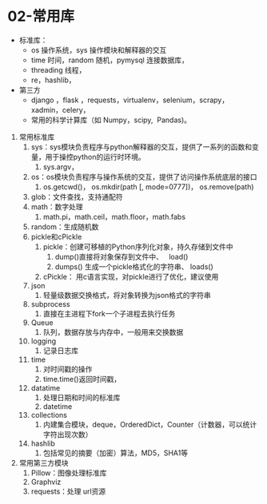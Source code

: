 # 02-常用库

* 标准库：
    * os 操作系统，sys 操作模块和解释器的交互
    * time 时间，random 随机，pymysql 连接数据库，
    * threading 线程，
    * re，hashlib，
* 第三方
    * django ，flask ，requests，virtualenv，selenium，scrapy，xadmin，celery，
    * 常用的科学计算库（如 Numpy，scipy,  Pandas\)。

1. 常用标准库
    1. sys：sys模块负责程序与python解释器的交互，提供了一系列的函数和变量，用于操控python的运行时环境。
        1. sys.argv，
    2. os：os模块负责程序与操作系统的交互，提供了访问操作系统底层的接口
        1. os.getcwd\(\)， os.mkdir\(path \[, mode=0777\]\)， os.remove\(path\)
    3. glob：文件查找，支持通配符
    4. math：数字处理
        1. math.pi，math.ceil，math.floor，math.fabs
    5. random：生成随机数
    6. pickle和cPickle
        1. pickle：创建可移植的Python序列化对象，持久存储到文件中
            1. dump\(\)直接将对象保存到文件中、   load\(\)
            2. dumps\(\) 生成一个pickle格式化的字符串、 loads\(\)
        2. cPickle： 用c语言实现，对pickle进行了优化，建议使用
    7. json
        1. 轻量级数据交换格式，将对象转换为json格式的字符串
    8. subprocess
        1. 直接在主进程下fork一个子进程去执行任务
    9. Queue
        1. 队列，数据存放与内存中，一般用来交换数据
    10. logging
        1. 记录日志库
    11. time
        1. 对时间戳的操作
        2. time.time\(\)返回时间戳，
    12. datatime
        1. 处理日期和时间的标准库
        2. datetime
    13. collections
        1. 内建集合模块，deque，OrderedDict，Counter（计数器，可以统计字符出现次数）
    14. hashlib
        1. 包括常见的摘要（加密）算法，MD5，SHA1等
2. 常用第三方模块
    1. Pillow：图像处理标准库
    2. Graphviz
    3. requests：处理 url资源
